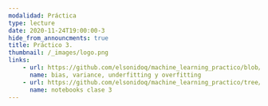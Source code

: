 ```yaml
---
modalidad: Práctica
type: lecture
date: 2020-11-24T19:00:00-3
hide_from_announcments: true
title: Práctico 3. 
thumbnail: /_images/logo.png
links: 
    - url: https://github.com/elsonidoq/machine_learning_practico/blob/clase-3/notebooks/practico-2/bias-variance-underfitting-overfitting.ipynb
      name: bias, variance, underfitting y overfitting
    - url: https://github.com/elsonidoq/machine_learning_practico/tree/clase-3/notebooks/clase-3
      name: notebooks clase 3
---
```

